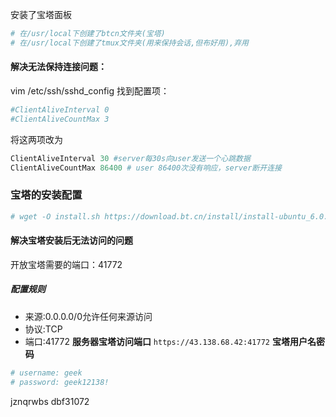 安装了宝塔面板

```python
# 在/usr/local下创建了btcn文件夹(宝塔)
# 在/usr/local下创建了tmux文件夹(用来保持会话,但布好用),弃用
```

#### 解决无法保持连接问题：
vim /etc/ssh/sshd_config
找到配置项：
```python 
#ClientAliveInterval 0
#ClientAliveCountMax 3
```
将这两项改为
```python
ClientAliveInterval 30 #server每30s向user发送一个心跳数据
ClientAliveCountMax 86400 # user 86400次没有响应，server断开连接
```

### 宝塔的安装配置
```python
# wget -O install.sh https://download.bt.cn/install/install-ubuntu_6.0.sh && sudo bash install.sh ed8484bec
```

#### 解决宝塔安装后无法访问的问题
开放宝塔需要的端口：41772
##### 配置规则 
- 来源:0.0.0.0/0允许任何来源访问
- 协议:TCP
- 端口:41772
**服务器宝塔访问端口**
`https://43.138.68.42:41772`
**宝塔用户名密码**
```python
# username: geek
# password: geek12138!
```


jznqrwbs
dbf31072
